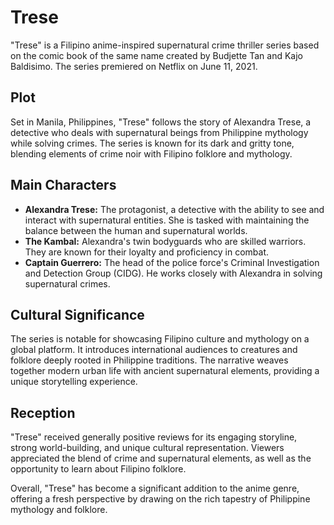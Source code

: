 # Trese
"Trese" is a Filipino anime-inspired supernatural crime thriller series based on the comic book of the same name created by Budjette Tan and Kajo Baldisimo. The series premiered on Netflix on June 11, 2021.

## Plot
Set in Manila, Philippines, "Trese" follows the story of Alexandra Trese, a detective who deals with supernatural beings from Philippine mythology while solving crimes. The series is known for its dark and gritty tone, blending elements of crime noir with Filipino folklore and mythology.

## Main Characters
- **Alexandra Trese:** The protagonist, a detective with the ability to see and interact with supernatural entities. She is tasked with maintaining the balance between the human and supernatural worlds.
- **The Kambal:** Alexandra's twin bodyguards who are skilled warriors. They are known for their loyalty and proficiency in combat.
- **Captain Guerrero:** The head of the police force's Criminal Investigation and Detection Group (CIDG). He works closely with Alexandra in solving supernatural crimes.

## Cultural Significance
The series is notable for showcasing Filipino culture and mythology on a global platform. It introduces international audiences to creatures and folklore deeply rooted in Philippine traditions. The narrative weaves together modern urban life with ancient supernatural elements, providing a unique storytelling experience.

## Reception
"Trese" received generally positive reviews for its engaging storyline, strong world-building, and unique cultural representation. Viewers appreciated the blend of crime and supernatural elements, as well as the opportunity to learn about Filipino folklore.

Overall, "Trese" has become a significant addition to the anime genre, offering a fresh perspective by drawing on the rich tapestry of Philippine mythology and folklore.
